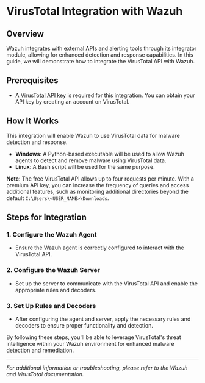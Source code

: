 # VirusTotal Integration with Wazuh

## Overview
Wazuh integrates with external APIs and alerting tools through its integrator module, allowing for enhanced detection and response capabilities. In this guide, we will demonstrate how to integrate the VirusTotal API with Wazuh.

## Prerequisites
- A [VirusTotal API key](https://www.virustotal.com/gui/) is required for this integration. You can obtain your API key by creating an account on VirusTotal.

## How It Works
This integration will enable Wazuh to use VirusTotal data for malware detection and response.

- **Windows**: A Python-based executable will be used to allow Wazuh agents to detect and remove malware using VirusTotal data.
- **Linux**: A Bash script will be used for the same purpose.

**Note**: The free VirusTotal API allows up to four requests per minute. With a premium API key, you can increase the frequency of queries and access additional features, such as monitoring additional directories beyond the default `C:\Users\<USER_NAME>\Downloads`.

## Steps for Integration

### 1. Configure the Wazuh Agent
- Ensure the Wazuh agent is correctly configured to interact with the VirusTotal API.

### 2. Configure the Wazuh Server
- Set up the server to communicate with the VirusTotal API and enable the appropriate rules and decoders.

### 3. Set Up Rules and Decoders
- After configuring the agent and server, apply the necessary rules and decoders to ensure proper functionality and detection.

By following these steps, you'll be able to leverage VirusTotal's threat intelligence within your Wazuh environment for enhanced malware detection and remediation.

---

*For additional information or troubleshooting, please refer to the Wazuh and VirusTotal documentation.*
